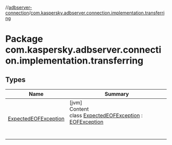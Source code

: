 //[adbserver-connection](../index.md)/[com.kaspersky.adbserver.connection.implementation.transferring](index.md)



# Package com.kaspersky.adbserver.connection.implementation.transferring  


## Types  
  
|  Name|  Summary| 
|---|---|
| [ExpectedEOFException](-expected-e-o-f-exception/index.md)| [jvm]  <br>Content  <br>class [ExpectedEOFException](-expected-e-o-f-exception/index.md) : [EOFException](https://docs.oracle.com/javase/8/docs/api/java/io/EOFException.html)  <br><br><br>

